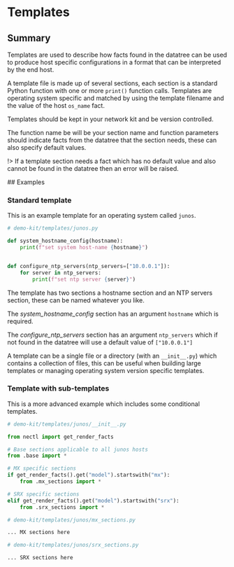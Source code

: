<!--
 Copyright (C) 2022 Adam Kirchberger

 This file is part of Nectl.

 Nectl is free software: you can redistribute it and/or modify
 it under the terms of the GNU General Public License as published by
 the Free Software Foundation, either version 3 of the License, or
 (at your option) any later version.

 Nectl is distributed in the hope that it will be useful,
 but WITHOUT ANY WARRANTY; without even the implied warranty of
 MERCHANTABILITY or FITNESS FOR A PARTICULAR PURPOSE.  See the
 GNU General Public License for more details.

 You should have received a copy of the GNU General Public License
 along with Nectl.  If not, see <http://www.gnu.org/licenses/>.
-->

# Templates

## Summary

Templates are used to describe how facts found in the datatree can be used to produce host specific configurations in a format that can be interpreted by the end host.

A template file is made up of several sections, each section is a standard Python function with one or more `print()` function calls. Templates are operating system specific and matched by using the template filename and the value of the host `os_name` fact.

Templates should be kept in your network kit and be version controlled.

The function name be will be your section name and function parameters should indicate facts from the datatree that the section needs, these can also specify default values.

!> If a template section needs a fact which has no default value and also cannot be found in the datatree then an error will be raised.

## Examples

### Standard template

This is an example template for an operating system called `junos`.

```python
# demo-kit/templates/junos.py

def system_hostname_config(hostname):
    print(f"set system host-name {hostname}")


def configure_ntp_servers(ntp_servers=["10.0.0.1"]):
    for server in ntp_servers:
        print(f"set ntp server {server}")
```

The template has two sections a hostname section and an NTP servers section, these can be named whatever you like.

The _system_hostname_config_ section has an argument `hostname` which is required.

The _configure_ntp_servers_ section has an argument `ntp_servers` which if not found in the datatree will use a default value of `["10.0.0.1"]`

A template can be a single file or a directory (with an `__init__.py`) which contains a collection of files, this can be useful when building large templates or managing operating system version specific templates.

### Template with sub-templates

This is a more advanced example which includes some conditional templates.

```python
# demo-kit/templates/junos/__init__.py

from nectl import get_render_facts

# Base sections applicable to all junos hosts
from .base import *

# MX specific sections
if get_render_facts().get("model").startswith("mx"):
    from .mx_sections import *

# SRX specific sections
elif get_render_facts().get("model").startswith("srx"):
    from .srx_sections import *
```

```python
# demo-kit/templates/junos/mx_sections.py

... MX sections here
```

```python
# demo-kit/templates/junos/srx_sections.py

... SRX sections here
```
